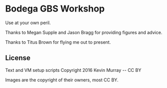 Bodega GBS Workshop
===================

Use at your own peril.

Thanks to Megan Supple and Jason Bragg for providing figures and advice.

Thanks to Titus Brown for flying me out to present.


License
-------

Text and VM setup scripts Copyright 2016 Kevin Murray -- CC BY

Images are the copyright of their owners, most CC BY.
